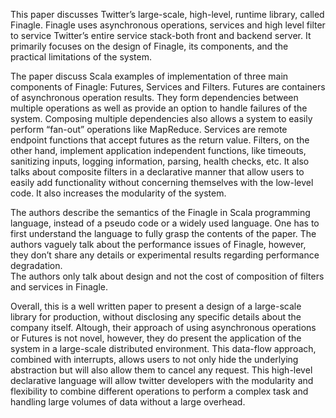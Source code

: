 This paper discusses Twitter’s large-scale, high-level, runtime library, called Finagle. 
Finagle uses asynchronous operations, services and high level filter to service Twitter’s entire service stack-both front and backend server. 
It primarily focuses on the design of Finagle, its components, and the practical limitations of the system.

The paper discuss Scala examples of implementation of three main components of Finagle: Futures, Services and Filters. 
Futures are containers of asynchronous operation results. 
They form dependencies between multiple operations as well as provide an option to handle failures of the system.
Composing multiple dependencies also allows a system to easily perform “fan-out” operations like MapReduce. 
Services are remote endpoint functions that accept futures as the return value.
Filters, on the other hand,  implement application independent functions, like timeouts, sanitizing inputs, logging information, parsing, health checks, etc. 
It also talks about composite filters in a declarative manner that allow users to easily add functionality without concerning themselves with the low-level code. 
It also increases the modularity of the system.

The authors describe the semantics of the Finagle in Scala programming language, instead of a pseudo code or a widely used language. 
One has to first understand the language to fully grasp the contents of the paper. 
The authors vaguely talk about the performance issues of Finagle, however, they don’t share any details or experimental results regarding performance degradation.  
The authors only talk about design and not the cost of composition of filters and services in Finagle.

Overall, this is a well written paper to present a design of a large-scale library for production, without disclosing any specific details about the company itself.
Altough, their approach of using asynchronous operations or Futures is not novel, however, they do present the application of the system in a large-scale distributed environment.
This data-flow approach, combined with interrupts, allows users to not only hide the underlying abstraction but will also allow them to cancel any request.
This high-level declarative language will allow twitter developers with the modularity and flexibility to combine different operations to perform a complex task and handling  large volumes of data without a large overhead.
